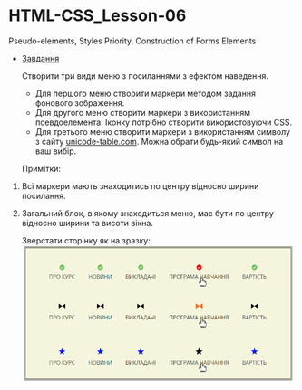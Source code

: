 # HTML-CSS_Lesson-06
Pseudo-elements, Styles Priority, Construction of Forms Elements

* [Завдання](https://github.com/AlexeyDolgov/HTML-CSS_Lesson-06/blob/master/HTML-CSS_Lesson-06/task6/)

  Cтворити три види меню з посиланнями з ефектом наведення.  
  - Для першого меню створити маркери методом задання фонового зображення.
  - Для другого меню створити маркери з використанням псевдоелемента. Іконку потрібно створити використовуючи CSS.
  - Для третього меню створити маркери з використанням символу з сайту [unicode-table.com](https://unicode-table.com/). Можна обрати будь-який символ на ваш вибір.

  Примітки:   
1. Всі маркери мають знаходитись по центру відносно ширини посилання.
2. Загальний блок, в якому знаходиться меню, має бути по центру відносно ширини та висоти вікна.  

   Зверстати сторінку як на зразку: ![Зразок ДЗ][id]
    
  [id]: https://github.com/AlexeyDolgov/HTML-CSS_Lesson-06/blob/master/HTML-CSS_Lesson-06/task6/task.png "Зразок ДЗ"
